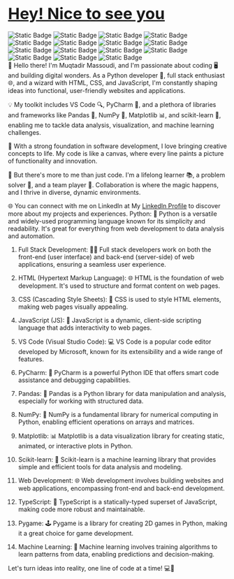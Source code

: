 <h1><span style="color: blue; font-size: 36px;"><a href='https://github.com/MadihaMassoudi'>Hey! Nice to see you</a></span></h1>
<div><img alt="Static Badge" src="https://img.shields.io/badge/🌐%20JavaScript-blue"> <img alt="Static Badge" src="https://img.shields.io/badge/💅%20CSS-pink"> <img alt="Static Badge" src="https://img.shields.io/badge/📄%20HTML-orange"> <img alt="Static Badge" src="https://img.shields.io/badge/🦕%20TypeJS-violet"> <img alt="Static Badge" src="https://img.shields.io/badge/🐍%20Python-purple"> <img alt="Static Badge" src="https://img.shields.io/badge/🧮%20Numpy-grey"> <img alt="Static Badge" src="https://img.shields.io/badge/📈%20Matplotlib-violet"> <img alt="Static Badge" src="https://img.shields.io/badge/🕹️%20PyGame-darkblue"> <img alt="Static Badge" src="https://img.shields.io/badge/💻%20VS%20Code-black"> <img alt="Static Badge" src="https://img.shields.io/badge/🧙%20PyCharm-darkpurple"> <img alt="Static Badge" src="https://img.shields.io/badge/💼%20Freelancer-lightblue"> <img alt="Static Badge" src="https://img.shields.io/badge/📚%20Scikit%20learn-red"> <img alt="Static Badge" src="https://img.shields.io/badge/➖%20Linear%20Regression-darkgreen"> <img alt="Static Badge" src="https://img.shields.io/badge/🔄%20Logistic%20Regression-lightgreen"> <img alt="Static Badge" src="https://img.shields.io/badge/🤖%20Machine%20Learning-darkred"></div>
👋 Hello there! I'm Muqtadir Massoudi, and I'm passionate about coding 🖥️ and building digital wonders. As a Python developer 🐍, full stack enthusiast 🌐, and a wizard with HTML, CSS, and JavaScript, I'm constantly shaping ideas into functional, user-friendly websites and applications.

💡 My toolkit includes VS Code 🔍, PyCharm 🐍, and a plethora of libraries and frameworks like Pandas 🐼, NumPy 🔢, Matplotlib 📊, and scikit-learn 🧠, enabling me to tackle data analysis, visualization, and machine learning challenges.

🚀 With a strong foundation in software development, I love bringing creative concepts to life. My code is like a canvas, where every line paints a picture of functionality and innovation.

🌟 But there's more to me than just code. I'm a lifelong learner 📚, a problem solver 🧩, and a team player 🤝. Collaboration is where the magic happens, and I thrive in diverse, dynamic environments.

🌐 You can connect with me on LinkedIn at My <a href='https://www.linkedin.com/in/muqtadir-massoudi-a29195226/'>LinkedIn Profile</a> to discover more about my projects and experiences.
Python: 🐍 Python is a versatile and widely-used programming language known for its simplicity and readability. It's great for everything from web development to data analysis and automation.

1) Full Stack Development: 👨‍💻 Full stack developers work on both the front-end (user interface) and back-end (server-side) of web applications, ensuring a seamless user experience.

2) HTML (Hypertext Markup Language): 🌐 HTML is the foundation of web development. It's used to structure and format content on web pages.

3) CSS (Cascading Style Sheets): 🎨 CSS is used to style HTML elements, making web pages visually appealing.

4) JavaScript (JS): 🚀 JavaScript is a dynamic, client-side scripting language that adds interactivity to web pages.

5) VS Code (Visual Studio Code): 💻 VS Code is a popular code editor developed by Microsoft, known for its extensibility and a wide range of features.

6) PyCharm: 🐍 PyCharm is a powerful Python IDE that offers smart code assistance and debugging capabilities.

7) Pandas: 🐼 Pandas is a Python library for data manipulation and analysis, especially for working with structured data.

8) NumPy: 🔢 NumPy is a fundamental library for numerical computing in Python, enabling efficient operations on arrays and matrices.

9) Matplotlib: 📊 Matplotlib is a data visualization library for creating static, animated, or interactive plots in Python.

10) Scikit-learn: 🤖 Scikit-learn is a machine learning library that provides simple and efficient tools for data analysis and modeling.

11) Web Development: 🌐 Web development involves building websites and web applications, encompassing front-end and back-end development.

12) TypeScript: 🧰 TypeScript is a statically-typed superset of JavaScript, making code more robust and maintainable.

13) Pygame: 🕹️ Pygame is a library for creating 2D games in Python, making it a great choice for game development.

14) Machine Learning: 🤖 Machine learning involves training algorithms to learn patterns from data, enabling predictions and decision-making.

Let's turn ideas into reality, one line of code at a time! 💻🚀
